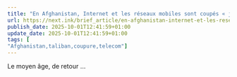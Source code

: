 ```yaml
---
title: "En Afghanistan, Internet et les réseaux mobiles sont coupés « jusqu’à nouvel ordre »"
url: https://next.ink/brief_article/en-afghanistan-internet-et-les-reseaux-mobiles-sont-coupes-jusqua-nouvel-ordre/
publish_date: 2025-10-01T12:41:59+01:00
update_date: 2025-10-01T12:41:59+01:00
tags: [
"Afghanistan,taliban,coupure,telecom"]
---
```


Le moyen âge, de retour …
